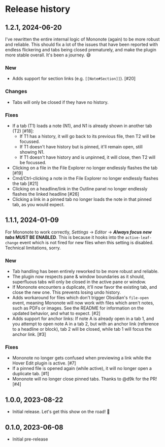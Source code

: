 # Release history

## 1.2.1, 2024-06-20

I've rewritten the entire internal logic of Mononote (again) to be more robust and reliable. This should fix a lot of the issues that have been reported with endless flickering and tabs being closed prematurely, and make the plugin more stable overall. It's been a journey. 😅

### New

- Adds support for section links (e.g. `[[Note#Section]]`). [#20]

### Changes

- Tabs will only be closed if they have no history.

### Fixes

- If a tab (T1) loads a note (N1), and N1 is already shown in another tab (T2)  [#18]:
    - If T1 has a history, it will go back to its previous file, then T2 will be focussed.
    - If T1 doesn't have history but is pinned, it'll remain open, still showing N1.
    - If T1 doesn't have history and is unpinned, it will close, then T2 will be focussed.
- Clicking on a file in the File Explorer no longer endlessly flashes the tab [#19]
- Cmd/Ctrl-clicking a note in the File Explorer no longer endlessly flashes the tab [#21]
- Clicking on a headline/link in the Outline panel no longer endlessly flashes the linked headline [#26]
- Clicking a link in a pinned tab no longer loads the note in that pinned tab, as you would expect.


## 1.1.1, 2024-01-09

For Mononote to work correctly, _Settings_ → _Editor_ → **_Always focus new tabs_ MUST BE ENABLED**. This is because it hooks into the `active-leaf-change` event which is not fired for new files when this setting is disabled. Technical limitations, sorry.

### New

- Tab handling has been entirely reworked to be more robust and reliable.
- The plugin now respects pane & window boundaries as it should, superfluous tabs will only be closed in the active pane or window. 
- If Mononote encounters a duplicate, it'll now favor the existing tab, and close the new one. This prevents losing undo history.
- Adds workaround for files which don't trigger Obsidian's `file-open` event, meaning Mononote will now work with files which aren't notes, such as PDFs or images. See the README for information on the updated behavior, and what to expect. [#2]
- Adds support for anchor links: If note A is already open in a tab 1, and you attempt to open note A in a tab 2, but with an anchor link (reference to a headline or block), tab 2 will be closed, while tab 1 will focus the anchor link. [#3]

### Fixes

- Mononote no longer gets confused when previewing a link while the Hover Edit plugin is active. [#7]
- If a pinned file is opened again (while active), it will no longer open a duplicate tab. [#1]
- Mononote will no longer close pinned tabs. Thanks to @d9k for the PR! [#4]


## 1.0.0, 2023-08-22

- Initial release. Let's get this show on the road! 🚀


## 0.1.0, 2023-06-08

- Initial pre-release
